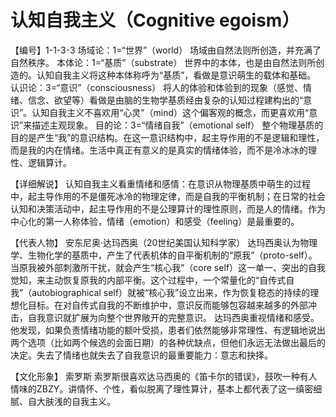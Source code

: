 # 认知自我主义（Cognitive egoism）
【编号】1-1-3-3
场域论：1=“世界”（world）
场域由自然法则所创造，并充满了自然秩序。
本体论：1=“基质”（substrate）
世界中的本体，也是由自然法则所创造的。认知自我主义将这种本体称呼为“基质”，看做是意识萌生的载体和基础。
认识论：3=“意识”（consciousness）
将人的体验和体验到的现象（感觉、情绪、信念、欲望等）看做是由脑的生物学基质经由复杂的认知过程建构出的“意识”。认知自我主义不喜欢用“心灵”（mind）这个偏客观的概念，而更喜欢用“意识”来描述主观现象。
目的论：3=“情绪自我”（emotional self）
整个物理基质的目的是产生“我”的意识结构。在这一意识结构中，起主导作用的不是逻辑和理性，而是我的内在情绪。生活中真正有意义的是真实的情绪体验，而不是冷冰冰的理性、逻辑算计。

【详细解说】
认知自我主义看重情绪和感情：在意识从物理基质中萌生的过程中，起主导作用的不是僵死冰冷的物理定律，而是自我的平衡机制；在日常的社会认知和决策活动中，起主导作用的不是公理算计的理性原则，而是人的情绪。作为中心化的第一人称体验，情绪（emotion）和感受（feeling）是最重要的。

【代表人物】
安东尼奥·达玛西奥（20世纪美国认知科学家）
达玛西奥认为物理学、生物化学的基质中，产生了代表机体的自平衡机制的“原我”（proto-self）。当原我被外部刺激所干扰，就会产生“核心我”（core self）这一单一、突出的自我觉知，来主动恢复原我的内部平衡。这个过程中，一个常量化的“自传式自我”（autobiographical self）就被“核心我”设立出来，作为恢复稳态的持续的理想化目标。在对自传式自我的不断维护中，意识反而能够包容越来越多的外部冲击，自我意识就扩展为向整个世界敞开的完整意识。
达玛西奥重视情绪和感受。他发现，如果负责情绪功能的额叶受损，患者们依然能够非常理性、有逻辑地说出两个选项（比如两个候选的会面日期）的各种优缺点，但他们永远无法做出最后的决定。失去了情绪也就失去了自我意识的最重要能力：意志和抉择。

【文化形象】
索罗斯
索罗斯很喜欢达马西奥的《笛卡尔的错误》，鼓吹一种有人情味的ZBZY。讲情怀、个性，看似脱离了理性算计，基本上都代表了这一缜密细腻、自大肤浅的自我主义。
